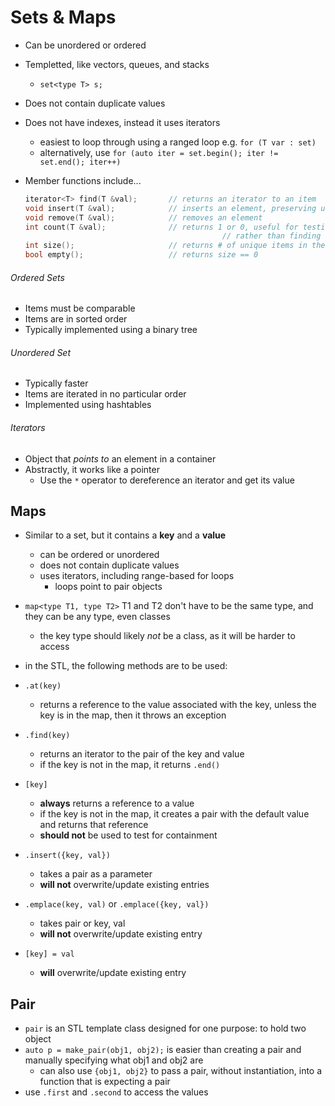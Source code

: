 # Sets & Maps

- Can be unordered or ordered

- Templetted, like vectors, queues, and stacks

    - `set<type T> s;`

- Does not contain duplicate values

- Does not have indexes, instead it uses iterators

    - easiest to loop through using a ranged loop e.g. `for (T var : set)`
    - alternatively, use `for (auto iter = set.begin(); iter != set.end(); iter++)`

- Member functions include...

    ```c++
    iterator<T> find(T &val); 		// returns an iterator to an item
    void insert(T &val);			// inserts an element, preserving uniqueness
    void remove(T &val);			// removes an element
    int count(T &val);				// returns 1 or 0, useful for testing if a value is in a set
    											// rather than finding its location with find()
    int size();						// returns # of unique items in the set
    bool empty();					// returns size == 0
    ```

###### Ordered Sets

- Items must be comparable
- Items are in sorted order
- Typically implemented using a binary tree

###### Unordered Set

- Typically faster
- Items are iterated in no particular order
- Implemented using hashtables

###### Iterators

- Object that *points to* an element in a container
- Abstractly, it works like a pointer
    - Use the `*` operator to dereference an iterator and get its value

## Maps

- Similar to a set, but it contains a **key** and a **value**

    - can be ordered or unordered
    - does not contain duplicate values
    - uses iterators, including range-based for loops
        - loops point to pair objects

- `map<type T1, type T2>` T1 and T2 don't have to be the same type, and they can be any type, even classes

    - the key type should likely *not* be a class, as it will be harder to access

- in the STL, the following methods are to be used: 

- `.at(key)`

    - returns a reference to the value associated with the key, unless the key is in the map, then it throws an exception

- `.find(key)`

    - returns an iterator to the pair of the key and value
    - if the key is not in the map, it returns `.end()`

- `[key]`

    - **always** returns a reference to a value
    - if the key is not in the map, it creates a pair with the default value and returns that reference
    - **should not** be used to test for containment

- `.insert({key, val})`

    - takes a pair as a parameter
    - **will not** overwrite/update existing entries

- `.emplace(key, val)` or `.emplace({key, val})`

    - takes pair or key, val
    - **will not** overwrite/update existing entry

- `[key] = val`

    - **will** overwrite/update existing entry

    

## Pair

- `pair` is an STL template class designed for one purpose: to hold two object
- `auto p = make_pair(obj1, obj2);` is easier than creating a pair and manually specifying what obj1 and obj2 are
    - can also use `{obj1, obj2}` to pass a pair, without instantiation, into a function that is expecting a pair
- use `.first` and `.second` to access the values

